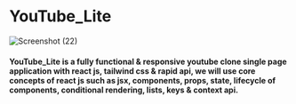 # YouTube_Lite
![Screenshot (22)](https://user-images.githubusercontent.com/76877421/228911990-86145e5e-f828-49a6-98bd-8b9020cf0efb.png)

#### YouTube_Lite is a fully functional & responsive youtube clone single page application with react js, tailwind css & rapid api, we will use core concepts of react js such as jsx, components, props, state,  lifecycle of components, conditional rendering, lists, keys & context api. 

